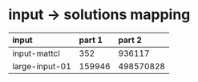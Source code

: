 # input -> solutions mapping
|input|part 1|part 2|
|:---|:---|:---|
|input-mattcl|352|936117|
|large-input-01|159946|498570828|
